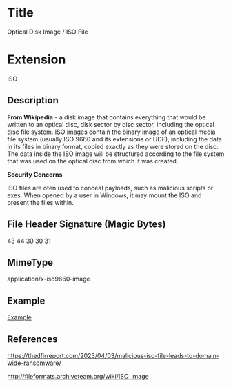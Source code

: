 # Title

Optical Disk Image / ISO File

# Extension

ISO

## Description

**From Wikipedia** - a disk image that contains everything that would be written to an optical disc, disk sector by disc sector, including the optical disc file system. ISO images contain the binary image of an optical media file system (usually ISO 9660 and its extensions or UDF), including the data in its files in binary format, copied exactly as they were stored on the disc. The data inside the ISO image will be structured according to the file system that was used on the optical disc from which it was created.

**Security Concerns**

ISO files are oten used to conceal payloads, such as malicious scripts or exes. When opened by a user in Windows, it may mount the ISO and present the files within.

## File Header Signature (Magic Bytes)

43 44 30 30 31	

## MimeType

application/x-iso9660-image

## Example

[Example](/ExampleFiles//example.iso)

## References

https://thedfirreport.com/2023/04/03/malicious-iso-file-leads-to-domain-wide-ransomware/

http://fileformats.archiveteam.org/wiki/ISO_image

